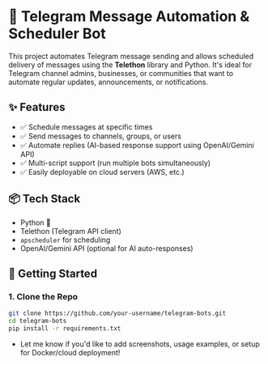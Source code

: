 # 🤖 Telegram Message Automation & Scheduler Bot

This project automates Telegram message sending and allows scheduled delivery of messages using the **Telethon** library and Python. It's ideal for Telegram channel admins, businesses, or communities that want to automate regular updates, announcements, or notifications.

## ✨ Features

- ✅ Schedule messages at specific times
- ✅ Send messages to channels, groups, or users
- ✅ Automate replies (AI-based response support using OpenAI/Gemini API)
- ✅ Multi-script support (run multiple bots simultaneously)
- ✅ Easily deployable on cloud servers (AWS, etc.)

## 📦 Tech Stack

- Python 🐍
- Telethon (Telegram API client)
- `apscheduler` for scheduling
- OpenAI/Gemini API (optional for AI auto-responses)

## 🚀 Getting Started

### 1. Clone the Repo

```bash
git clone https://github.com/your-username/telegram-bots.git
cd telegram-bots
pip install -r requirements.txt
```

- Let me know if you'd like to add screenshots, usage examples, or setup for Docker/cloud deployment!

